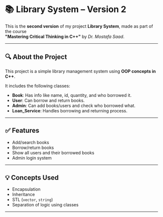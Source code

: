 # 📚 Library System – Version 2

This is the **second version** of my project **Library System**, made as part of the course  
**"Mastering Critical Thinking in C++"** by *Dr. Mostafa Saad*.

---

## 🔍 About the Project

This project is a simple library management system using **OOP concepts in C++**.

It includes the following classes:

- **Book**: Has info like name, id, quantity, and who borrowed it.
- **User**: Can borrow and return books.
- **Admin**: Can add books/users and check who borrowed what.
- **Loan_Service**: Handles borrowing and returning process.

---

## ✅ Features

- Add/search books
- Borrow/return books
- Show all users and their borrowed books
- Admin login system

---

## 💡 Concepts Used

- Encapsulation
- Inheritance
- STL (`vector`, `string`)
- Separation of logic using classes

---


